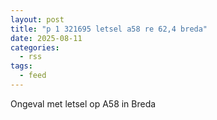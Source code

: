 ```yaml
---
layout: post
title: "p 1 321695 letsel a58 re 62,4 breda"
date: 2025-08-11
categories: 
  - rss
tags: 
  - feed
---
```


Ongeval met letsel op A58 in Breda
